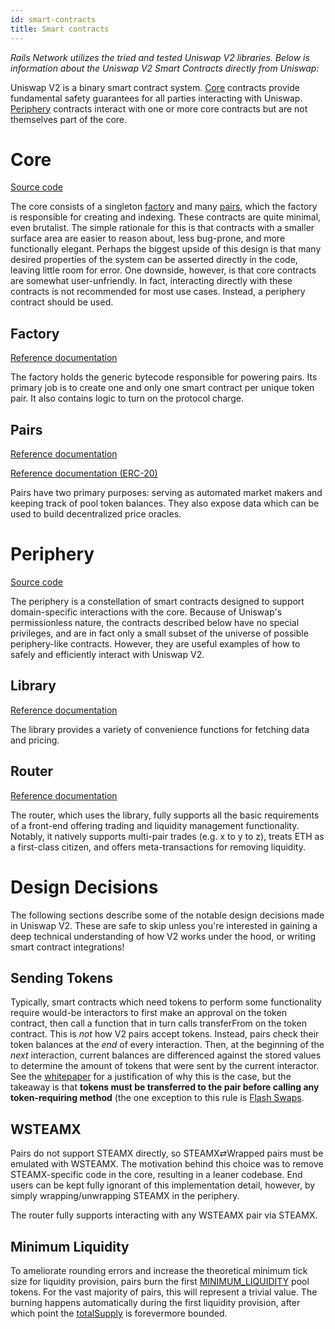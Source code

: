 ```yaml
---
id: smart-contracts
title: Smart contracts
---
```


*Rails Network utilizes the tried and tested Uniswap V2 libraries. Below is information about the Uniswap V2 Smart Contracts directly from Uniswap:*

Uniswap V2 is a binary smart contract system. [Core](#core) contracts provide fundamental safety guarantees for all parties interacting with Uniswap. [Periphery](#periphery) contracts interact with one or more core contracts but are not themselves part of the core.

# Core

[Source code](https://github.com/Uniswap/uniswap-v2-core)

The core consists of a singleton [factory](#factory) and many [pairs](#pairs), which the factory is responsible for creating and indexing. These contracts are quite minimal, even brutalist. The simple rationale for this is that contracts with a smaller surface area are easier to reason about, less bug-prone, and more functionally elegant. Perhaps the biggest upside of this design is that many desired properties of the system can be asserted directly in the code, leaving little room for error. One downside, however, is that core contracts are somewhat user-unfriendly. In fact, interacting directly with these contracts is not recommended for most use cases. Instead, a periphery contract should be used.

## Factory

[Reference documentation](../../reference/smart-contracts/factory)

The factory holds the generic bytecode responsible for powering pairs. Its primary job is to create one and only one smart contract per unique token pair. It also contains logic to turn on the protocol charge.

## Pairs

[Reference documentation](../../reference/smart-contracts/pair)

[Reference documentation (ERC-20)](../../reference/smart-contracts/pair-erc-20)

Pairs have two primary purposes: serving as automated market makers and keeping track of pool token balances. They also expose data which can be used to build decentralized price oracles.

# Periphery

[Source code](https://github.com/Uniswap/uniswap-v2-periphery)

The periphery is a constellation of smart contracts designed to support domain-specific interactions with the core. Because of Uniswap's permissionless nature, the contracts described below have no special privileges, and are in fact only a small subset of the universe of possible periphery-like contracts. However, they are useful examples of how to safely and efficiently interact with Uniswap V2.

## Library

[Reference documentation](../../reference/smart-contracts/library)

The library provides a variety of convenience functions for fetching data and pricing.

## Router

[Reference documentation](../../reference/smart-contracts/router-02)

The router, which uses the library, fully supports all the basic requirements of a front-end offering trading and liquidity management functionality. Notably, it natively supports multi-pair trades (e.g. x to y to z), treats ETH as a first-class citizen, and offers meta-transactions for removing liquidity.

# Design Decisions

The following sections describe some of the notable design decisions made in Uniswap V2. These are safe to skip unless you're interested in gaining a deep technical understanding of how V2 works under the hood, or writing smart contract integrations!

## Sending Tokens

Typically, smart contracts which need tokens to perform some functionality require would-be interactors to first make an approval on the token contract, then call a function that in turn calls transferFrom on the token contract. This is _not_ how V2 pairs accept tokens. Instead, pairs check their token balances at the _end_ of every interaction. Then, at the beginning of the _next_ interaction, current balances are differenced against the stored values to determine the amount of tokens that were sent by the current interactor. See the <a href='/whitepaper.pdf' target='_blank' rel='noopener noreferrer'>whitepaper</a> for a justification of why this is the case, but the takeaway is that **tokens must be transferred to the pair before calling any token-requiring method** (the one exception to this rule is [Flash Swaps](../core-concepts/flash-swaps).

## WSTEAMX

Pairs do not support STEAMX directly, so STEAMX⇄Wrapped pairs must be emulated with WSTEAMX. The motivation behind this choice was to remove STEAMX-specific code in the core, resulting in a leaner codebase. End users can be kept fully ignorant of this implementation detail, however, by simply wrapping/unwrapping STEAMX in the periphery.

The router fully supports interacting with any WSTEAMX pair via STEAMX.

## Minimum Liquidity

To ameliorate rounding errors and increase the theoretical minimum tick size for liquidity provision, pairs burn the first [MINIMUM_LIQUIDITY](../../reference/smart-contracts/pair#minimum_liquidity) pool tokens. For the vast majority of pairs, this will represent a trivial value. The burning happens automatically during the first liquidity provision, after which point the [totalSupply](../../reference/smart-contracts/pair-erc-20#totalsupply) is forevermore bounded.
